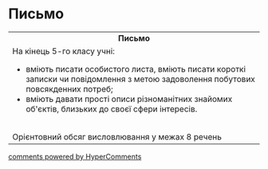 <div id="hypercomments_widget" class="js-hypercomments-widget invisible"></div>

# Письмо

<table>
  <tr>
    <td align="center"><b>Письмо</b></td>
  </tr>
<td style="vertical-align:top !important;">
На кінець 5-го класу учні:
<ul>
<li>вміють писати особистого листа, вміють писати короткі записки чи повідомлення з метою задоволення побутових повсякденних потреб;</li>
<li>вміють давати прості описи різноманітних знайомих об'єктів, близьких до своєї сфери інтересів.</li>
</ul>
<br>
Орієнтовний обсяг висловлювання у межах 8 речень
</td>
</table>

<div class="js-hypercomments-container">
    <a href="http://hypercomments.com" class="hc-link" title="comments widget">comments powered by HyperComments</a>
</div>